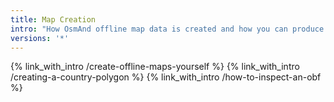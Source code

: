 ```yaml
---
title: Map Creation
intro: "How OsmAnd offline map data is created and how you can produce customized map files."
versions: '*'
---
```


{% link_with_intro /create-offline-maps-yourself %}
{% link_with_intro /creating-a-country-polygon %}
{% link_with_intro /how-to-inspect-an-obf %}
